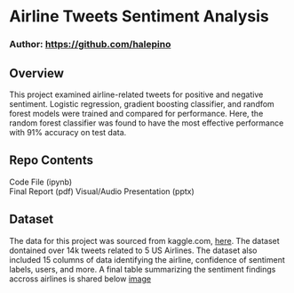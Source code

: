 # Airline Tweets Sentiment Analysis

### Author: https://github.com/halepino

## Overview
This project examined airline-related tweets for positive and negative sentiment. Logistic regression, gradient boosting classifier, and randfom forest models were trained and compared for performance. Here, the random forest classifier was found to have the most effective performance with 91% accuracy on test data. 
## Repo Contents
Code File (ipynb)                          
Final Report (pdf)
Visual/Audio Presentation (pptx)

## Dataset
The data for this project was sourced from kaggle.com, [here](https://www.kaggle.com/datasets/crowdflower/twitter-airline-sentiment). The dataset dontained over 14k tweets related to 5 US Airlines. The dataset also included 15 columns of data identifying the airline, confidence of sentiment labels, users, and more. A final table summarizing the sentiment findings accross airlines is shared below
[image](https://github.com/halepino/MalwareDetection_GradientBoostingCLF/assets/80646791/3c8d74e5-0c35-4633-832a-7cfa0693a80e)
